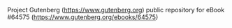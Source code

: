 Project Gutenberg (https://www.gutenberg.org) public repository for
eBook #64575 (https://www.gutenberg.org/ebooks/64575)
